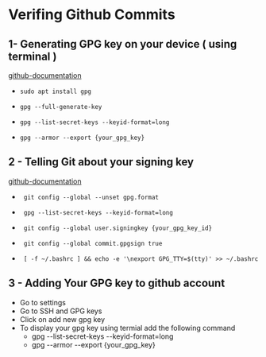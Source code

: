 # Verifing Github Commits
## 1- Generating GPG key on your device ( using terminal )
[github-documentation](https://docs.github.com/en/authentication/managing-commit-signature-verification/generating-a-new-gpg-key)

-
      sudo apt install gpg
-      
      gpg --full-generate-key
-      
      gpg --list-secret-keys --keyid-format=long
-    
      gpg --armor --export {your_gpg_key}
      
      
## 2 - Telling Git about your signing key
[github-documentation](https://docs.github.com/en/authentication/managing-commit-signature-verification/telling-git-about-your-signing-key)

-      git config --global --unset gpg.format
-      gpg --list-secret-keys --keyid-format=long
-      git config --global user.signingkey {your_gpg_key_id}
-      git config --global commit.gpgsign true
-      [ -f ~/.bashrc ] && echo -e '\nexport GPG_TTY=$(tty)' >> ~/.bashrc

## 3 - Adding Your GPG key to github account

- Go to settings
- Go to SSH and GPG keys
- Click on add new gpg key
- To display your gpg key using termial add the following command
  - gpg --list-secret-keys --keyid-format=long
  - gpg --armor --export {your_gpg_key}



